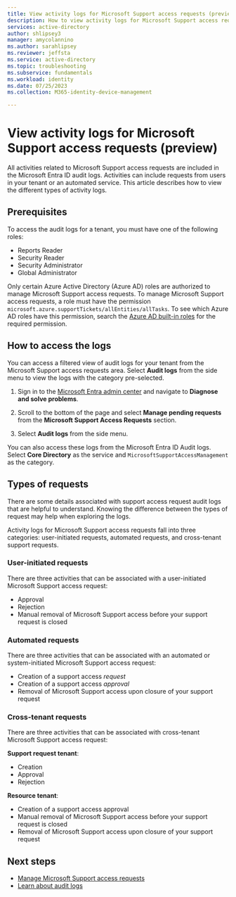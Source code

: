 ```yaml
---
title: View activity logs for Microsoft Support access requests (preview)
description: How to view activity logs for Microsoft Support access requests
services: active-directory
author: shlipsey3
manager: amycolannino
ms.author: sarahlipsey
ms.reviewer: jeffsta
ms.service: active-directory
ms.topic: troubleshooting
ms.subservice: fundamentals
ms.workload: identity
ms.date: 07/25/2023
ms.collection: M365-identity-device-management

---
```

# View activity logs for Microsoft Support access requests (preview)

All activities related to Microsoft Support access requests are included in the Microsoft Entra ID audit logs. Activities can include requests from users in your tenant or an automated service. This article describes how to view the different types of activity logs.

## Prerequisites

To access the audit logs for a tenant, you must have one of the following roles: 

- Reports Reader
- Security Reader
- Security Administrator
- Global Administrator

Only certain Azure Active Directory (Azure AD) roles are authorized to manage Microsoft Support access requests. To manage Microsoft Support access requests, a role must have the permission `microsoft.azure.supportTickets/allEntities/allTasks`. To see which Azure AD roles have this permission, search the [Azure AD built-in roles](../roles/permissions-reference.md) for the required permission.

## How to access the logs

You can access a filtered view of audit logs for your tenant from the Microsoft Support access requests area. Select **Audit logs** from the side menu to view the logs with the category pre-selected.

1. Sign in to the [Microsoft Entra admin center](https://entra.microsoft.com/) and navigate to **Diagnose and solve problems**.

1. Scroll to the bottom of the page and select **Manage pending requests** from the **Microsoft Support Access Requests** section.

1. Select **Audit logs** from the side menu.

You can also access these logs from the Microsoft Entra ID Audit logs. Select **Core Directory** as the service and `MicrosoftSupportAccessManagement` as the category.

## Types of requests

There are some details associated with support access request audit logs that are helpful to understand. Knowing the difference between the types of request may help when exploring the logs.

Activity logs for Microsoft Support access requests fall into three categories: user-initiated requests, automated requests, and cross-tenant support requests.

### User-initiated requests

There are three activities that can be associated with a user-initiated Microsoft Support access request:

- Approval
- Rejection
- Manual removal of Microsoft Support access before your support request is closed

### Automated requests

There are three activities that can be associated with an automated or system-initiated Microsoft Support access request:

- Creation of a support access *request*
- Creation of a support access *approval*
- Removal of Microsoft Support access upon closure of your support request

### Cross-tenant requests

There are three activities that can be associated with cross-tenant Microsoft Support access request:

**Support request tenant**:
- Creation
- Approval
- Rejection

**Resource tenant**:
- Creation of a support access approval
- Manual removal of Microsoft Support access before your support request is closed
- Removal of Microsoft Support access upon closure of your support request

## Next steps

- [Manage Microsoft Support access requests](how-to-manage-support-access-requests.md)
- [Learn about audit logs](../../active-directory/reports-monitoring/concept-audit-logs.md)